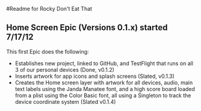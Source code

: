 #Readme for Rocky Don't Eat That

## Home Screen Epic (Versions 0.1.x) started 7/17/12
This first Epic does the following:

* Establishes new project, linked to GitHub, and TestFlight that runs on all 3 of our personal devices (Done, v0.1.2)
* Inserts artwork for app icons and splash screens (Slated, v0.1.3)
* Creates the Home screen layer with artwork for all devices, audio, main text labels using the Janda Manatee font, and a high score board loaded from a plist using the Color Basic font, all using a Singleton to track the device coordinate system (Slated v0.1.4)


